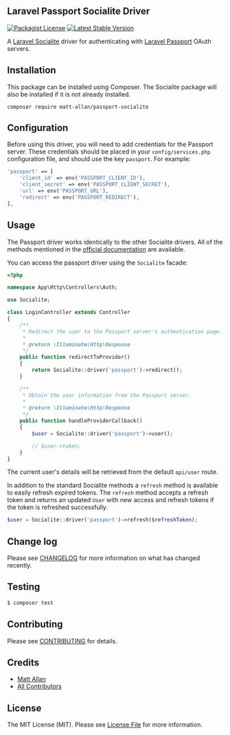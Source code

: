 ## Laravel Passport Socialite Driver
[![Packagist License](https://poser.pugx.org/matt-allan/passport-socialite/license.png)](http://choosealicense.com/licenses/mit/)
[![Latest Stable Version](https://poser.pugx.org/matt-allan/passport-socialite/version.png)](https://packagist.org/packages/matt-allan/passport-socialite)

A [Laravel Socialite](https://laravel.com/docs/8.x/socialite) driver for authenticating with [Laravel Passport](https://laravel.com/docs/8.x/passport) OAuth servers.

## Installation

This package can be installed using Composer. The Socialite package will also be installed if it is not already installed.

```
composer require matt-allan/passport-socialite
```

## Configuration

Before using this driver, you will need to add credentials for the Passport server. These credentials should be placed in your `config/services.php` configuration file, and should use the key `passport`. For example:

```php
'passport' => [
    'client_id' => env('PASSPORT_CLIENT_ID'),
    'client_secret' => env('PASSPORT_CLIENT_SECRET'),
    'url' => env('PASSPORT_URL'),
    'redirect' => env('PASSPORT_REDIRECT'),
],
``` 

## Usage

The Passport driver works identically to the other Socialite drivers. All of the methods mentioned in the [official documentation](https://laravel.com/docs/8.x/socialite) are available.

You can access the passport driver using the `Socialite` facade:

```php
<?php

namespace App\Http\Controllers\Auth;

use Socialite;

class LoginController extends Controller
{
    /**
     * Redirect the user to the Passport server's authentication page.
     *
     * @return \Illuminate\Http\Response
     */
    public function redirectToProvider()
    {
        return Socialite::driver('passport')->redirect();
    }

    /**
     * Obtain the user information from the Passport server.
     *
     * @return \Illuminate\Http\Response
     */
    public function handleProviderCallback()
    {
        $user = Socialite::driver('passport')->user();

        // $user->token;
    }
}
```

The current user's details will be retrieved from the default `api/user` route.

In addition to the standard Socialite methods a `refresh` method is available to easily refresh expired tokens. The `refresh` method accepts a refresh token and returns an updated `User` with new access and refresh tokens if the token is refreshed successfully.

```php
$user = Socialite::driver('passport')->refresh($refreshToken);
```

## Change log

Please see [CHANGELOG](CHANGELOG.md) for more information on what has changed recently.

## Testing

``` bash
$ composer test
```

## Contributing

Please see [CONTRIBUTING](./github/CONTRIBUTING.md) for details.

## Credits

- [Matt Allan](https://github.com/matt-allan)
- [All Contributors](../../contributors)

## License

The MIT License (MIT). Please see [License File](LICENSE.md) for more information.
